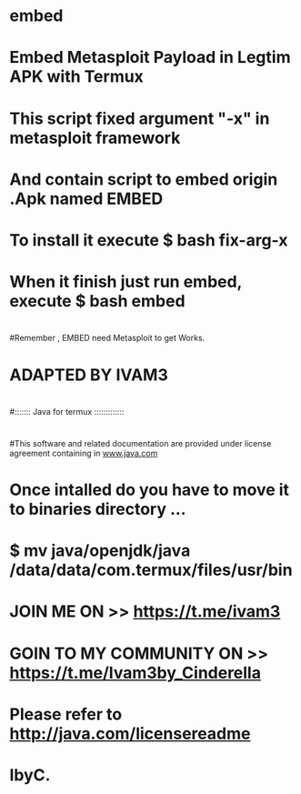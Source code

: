 # embed
# 
# Embed Metasploit Payload in Legtim APK with Termux
#
# This script fixed argument "-x" in metasploit framework
# And contain script to embed origin .Apk named EMBED
#
#
# To install it execute $ bash fix-arg-x
# When it finish just run embed, execute $ bash embed
#
#Remember , EMBED need Metasploit to get Works.
#
# ADAPTED BY IVAM3
#
#:::::::  Java for termux  :::::::::::::
#
#This software and related documentation are provided under license agreement containing in www.java.com
#
# Once intalled do you have to move it to binaries directory ...
#
# $ mv java/openjdk/java /data/data/com.termux/files/usr/bin
#
# JOIN ME ON >> https://t.me/ivam3
#
# GOIN TO MY COMMUNITY ON >> https://t.me/Ivam3by_Cinderella
#
# Please refer to http://java.com/licensereadme

#                       IbyC.
